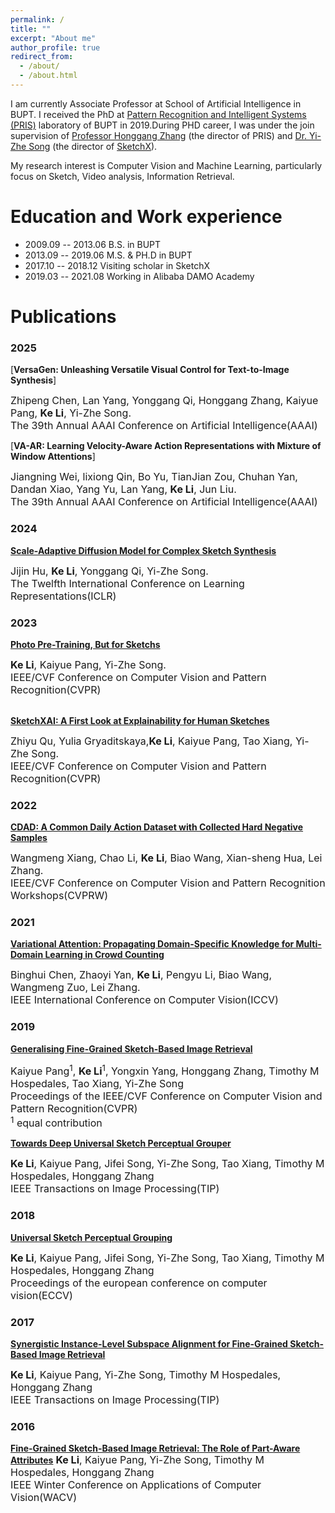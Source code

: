 ```yaml
---
permalink: /
title: ""
excerpt: "About me"
author_profile: true
redirect_from: 
  - /about/
  - /about.html
---
```


I am currently Associate Professor at School of Artificial Intelligence in BUPT. I received the PhD at [Pattern Recognition and Intelligent Systems (PRIS)](http://www.pris.net.cn/) laboratory of BUPT in 2019.During PHD career, I was under the join supervision of [Professor Honggang Zhang](https://teacher.bupt.edu.cn/zhanghonggang/zh_CN/index.htm) (the director of PRIS) and [Dr. Yi-Zhe Song](https://scholar.google.co.uk/citations?user=irZFP_AAAAAJ&hl=en) (the director of [SketchX](http://sketchx.eecs.qmul.ac.uk/)).

My research interest is Computer Vision and Machine Learning, particularly focus on Sketch, Video analysis, Information Retrieval.

# Education and Work experience

* 2009.09 -- 2013.06   B.S.              in BUPT
* 2013.09 -- 2019.06   M.S. & PH.D       in BUPT
* 2017.10 -- 2018.12   Visiting scholar  in SketchX
* 2019.03 -- 2021.08   Working           in Alibaba DAMO Academy

# Publications
### **2025**
[**VersaGen: Unleashing Versatile Visual Control for Text-to-Image Synthesis**]

<font size=3>
Zhipeng Chen, Lan Yang, Yonggang Qi, Honggang Zhang, Kaiyue Pang, <b>Ke Li</b>, Yi-Zhe Song.
<br>
The 39th Annual AAAI Conference on Artificial Intelligence(AAAI)
</font>


[**VA-AR: Learning Velocity-Aware Action Representations with Mixture of Window Attentions**]

<font size=3>
Jiangning Wei, lixiong Qin, Bo Yu, TianJian Zou, Chuhan Yan, Dandan Xiao, Yang Yu, Lan Yang, <b>Ke Li</b>, Jun Liu.
<br>
The 39th Annual AAAI Conference on Artificial Intelligence(AAAI)
</font>


### **2024**
[**Scale-Adaptive Diffusion Model for Complex Sketch Synthesis**](http://keli-sketchx.github.io/files/870_scale_adaptive_diffusion_model.pdf)

<font size=3>
Jijin Hu, <b>Ke Li</b>, Yonggang Qi, Yi-Zhe Song.
<br>
The Twelfth International Conference on Learning Representations(ICLR)
</font>

### **2023**
[**Photo Pre-Training, But for Sketchs**](http://keli-sketchx.github.io/files/Li_Photo_Pre-Training_but_for_Sketch_CVPR_2023_paper.pdf)

<font size=3>
<b>Ke Li</b>, Kaiyue Pang, Yi-Zhe Song.
<br>
IEEE/CVF Conference on Computer Vision and Pattern Recognition(CVPR)
</font>

<br>
<br>

[**SketchXAI: A First Look at Explainability for Human Sketches**](http://keli-sketchx.github.io/files/Qu_SketchXAI_A_First_Look_at_Explainability_for_Human_Sketches_CVPR_2023_paper.pdf)

<font size=3>
Zhiyu Qu, Yulia Gryaditskaya,<b>Ke Li</b>, Kaiyue Pang, Tao Xiang, Yi-Zhe Song.
<br>
IEEE/CVF Conference on Computer Vision and Pattern Recognition(CVPR)
</font>

### **2022**
[**CDAD: A Common Daily Action Dataset with Collected Hard Negative Samples**](http://keli-sketchx.github.io/files/CVPRW2022.pdf)

<font size=3>
Wangmeng Xiang, Chao Li, <b>Ke Li</b>, Biao Wang, Xian-sheng Hua, Lei Zhang.
<br>
IEEE/CVF Conference on Computer Vision and Pattern Recognition Workshops(CVPRW)
</font>

### **2021**
[**Variational Attention: Propagating Domain-Specific Knowledge for Multi-Domain Learning in Crowd Counting**](https://arxiv.org/abs/2108.08023)

<font size=3>
Binghui Chen, Zhaoyi Yan, <b>Ke Li</b>, Pengyu Li, Biao Wang, Wangmeng Zuo, Lei Zhang.
<br>
IEEE International Conference on Computer Vision(ICCV)
</font>


### **2019**

[**Generalising Fine-Grained Sketch-Based Image Retrieval**](http://keli-sketchx.github.io/files/CVPR2019.pdf)

<font size=3>
Kaiyue Pang<sup>1</sup>, <b>Ke Li</b><sup>1</sup>, Yongxin Yang, Honggang Zhang, Timothy M Hospedales, Tao Xiang, Yi-Zhe Song
<br>
Proceedings of the IEEE/CVF Conference on Computer Vision and Pattern Recognition(CVPR)
<br>
<sup>1</sup> equal contribution
</font>

<br>

[**Towards Deep Universal Sketch Perceptual Grouper**](http://keli-sketchx.github.io/files/TIP2019.pdf)

<font size=3>
<b>Ke Li</b>, Kaiyue Pang, Jifei Song, Yi-Zhe Song, Tao Xiang, Timothy M Hospedales, Honggang Zhang
<br>
IEEE Transactions on Image Processing(TIP)
</font>



### **2018**


[**Universal Sketch Perceptual Grouping**](http://keli-sketchx.github.io/files/ECCV2018.pdf)

<font size=3>
<b>Ke Li</b>, Kaiyue Pang, Jifei Song, Yi-Zhe Song, Tao Xiang, Timothy M Hospedales, Honggang Zhang
<br>
Proceedings of the european conference on computer vision(ECCV)
</font>


### 2017

[**Synergistic Instance-Level Subspace Alignment for Fine-Grained Sketch-Based Image Retrieval**](http://keli-sketchx.github.io/files/TIP2017.pdf)

<font size=3>
<b>Ke Li</b>, Kaiyue Pang, Yi-Zhe Song, Timothy M Hospedales, Honggang Zhang
<br>
IEEE Transactions on Image Processing(TIP)
</font>



### 2016


[**Fine-Grained Sketch-Based Image Retrieval: The Role of Part-Aware Attributes**](http://keli-sketchx.github.io/files/WACV2016.pdf)
<font size=3>
<b>Ke Li</b>, Kaiyue Pang, Yi-Zhe Song, Timothy M Hospedales, Honggang Zhang
<br>
IEEE Winter Conference on Applications of Computer Vision(WACV)
</font>






